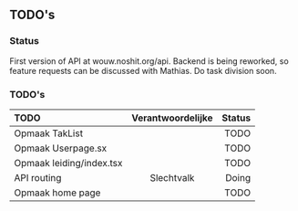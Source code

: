 ## TODO's 

### Status

First version of API at wouw.noshit.org/api.
Backend is being reworked, so feature requests can be discussed with Mathias.
Do task division soon.

### TODO's

| TODO              | Verantwoordelijke | Status |
| :---------------- | :------: | ----: |
| Opmaak TakList   |      | TODO |
| Opmaak Userpage.sx        |      | TODO |
| Opmaak leiding/index.tsx   |      | TODO |
| API routing |  Slechtvalk   | Doing |
| Opmaak home page |     | TODO |